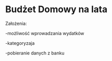 # Budżet Domowy na lata

Założenia:

-możliwość wprowadzania wydatków

-kategoryzaja

-pobieranie danych z banku
